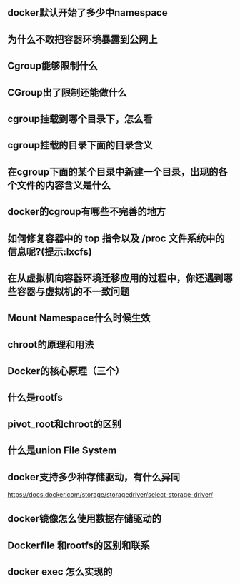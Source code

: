 

## docker默认开始了多少中namespace


## 为什么不敢把容器环境暴露到公网上


## Cgroup能够限制什么


## CGroup出了限制还能做什么


## cgroup挂载到哪个目录下，怎么看

## cgroup挂载的目录下面的目录含义



## 在cgroup下面的某个目录中新建一个目录，出现的各个文件的内容含义是什么


## docker的cgroup有哪些不完善的地方


## 如何修复容器中的 top 指令以及 /proc 文件系统中的信息呢?(提示:lxcfs)


## 在从虚拟机向容器环境迁移应用的过程中，你还遇到哪些容器与虚拟机的不一致问题


## Mount Namespace什么时候生效


## chroot的原理和用法


## Docker的核心原理（三个）


## 什么是rootfs


## pivot_root和chroot的区别

## 什么是union File System


## docker支持多少种存储驱动，有什么异同
https://docs.docker.com/storage/storagedriver/select-storage-driver/


## docker镜像怎么使用数据存储驱动的


## Dockerfile 和rootfs的区别和联系


## docker exec 怎么实现的





